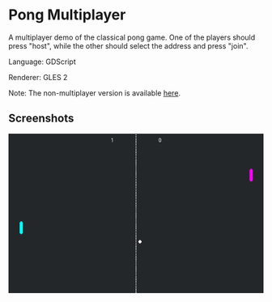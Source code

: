 # Pong Multiplayer

A multiplayer demo of the classical pong game.
One of the players should press "host", while the
other should select the address and press "join".

Language: GDScript

Renderer: GLES 2

Note: The non-multiplayer version is available [here](https://github.com/godotengine/godot-demo-projects/tree/master/2d/pong).

## Screenshots

![Screenshot](screenshots/pong_multiplayer.png)
